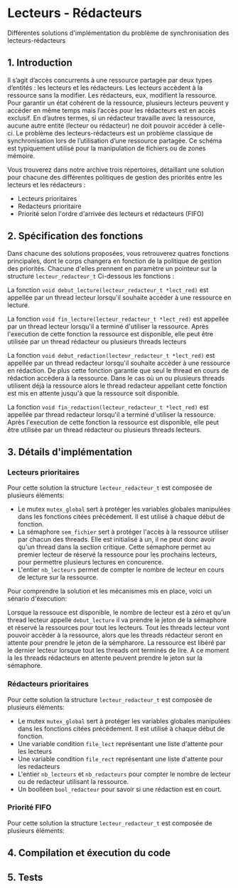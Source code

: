 # Lecteurs - Rédacteurs

Différentes solutions d'implémentation du problème de synchronisation des lecteurs-rédacteurs 

## 1. Introduction

Il s’agit d’accès concurrents à une ressource partagée par deux types d’entités : les lecteurs et
les rédacteurs. Les lecteurs accèdent à la ressource sans la modifier. Les rédacteurs, eux, modifient
la ressource. Pour garantir un état cohérent de la ressource, plusieurs lecteurs peuvent y accéder en
même temps mais l’accès pour les rédacteurs est en accès exclusif. En d’autres termes, si un rédacteur
travaille avec la ressource, aucune autre entité (lecteur ou rédacteur) ne doit pouvoir accéder à celle-ci.
Le problème des lecteurs-rédacteurs est un problème classique de synchronisation lors de l’utilisation
d’une ressource partagée. Ce schéma est typiquement utilisé pour la manipulation de fichiers ou de
zones mémoire.

Vous trouverez dans notre archive trois répertoires, détaillant une solution pour chacune des différentes politiques 
de gestion des priorités entre les lecteurs et les rédacteurs :
  - Lecteurs prioritaires 
  - Redacteurs prioritaire
  - Priorité selon l'ordre d'arrivée des lecteurs et rédacteurs (FIFO)

## 2. Spécification des fonctions

Dans chacune des solutions proposées, vous retrouverez quatres fonctions principales, dont le corps changera en fonction de 
la politique de gestion des priorités. Chacune d'elles prennent en paramètre un pointeur sur la structure `lecteur_redacteur_t`
Ci-dessous les fonctions :

La fonction `void debut_lecture(lecteur_redacteur_t *lect_red)` est appellée par un thread lecteur lorsqu'il souhaite accèder à
une ressource en lecture. 

La fonction `void fin_lecture(lecteur_redacteur_t *lect_red)` est appellée par un thread lecteur lorsqu'il a terminé d'utiliser la ressource.  Après l'execution de cette fonction la ressource est disponible, elle peut être utilisée par un thread rédacteur ou plusieurs threads lecteurs

La fonction `void debut_redaction(lecteur_redacteur_t *lect_red)` est appellée par un thread redacteur lorsqu'il souhaite accèder à une ressource en rédaction. De plus cette fonction garantie que seul le thread en cours de rédaction accèdera à la ressource. Dans le cas où un ou plusieurs threads utilisent déjà la ressource alors le thread redacteur appellant cette fonction est mis en attente jusqu'à que la ressource soit disponible.

La fonction `void fin_redaction(lecteur_redacteur_t *lect_red)` est appellée par thread redacteur lorsqu'il a terminé d'utiliser la ressource. Après l'execution de cette fonction la ressource est disponible, elle peut être utilisée par un thread rédacteur ou plusieurs threads lecteurs.

## 3. Détails d'implémentation 
  ### Lecteurs prioritaires
  
  Pour cette solution la structure `lecteur_redacteur_t` est composée de plusieurs éléments:
  
  - Le mutex `mutex_global` sert à protéger les variables globales manipulées dans les fonctions citées précédement. Il est utilisé à chaque début de fonction.
  - La sémaphore `sem_fichier`  sert à protéger l'accès à la ressource utiliser par chacun des threads. Elle est initialisé à un, il ne peut donc avoir qu'un thread dans la section critique. Cette sémaphore permet au premier lecteur de réservé la ressource pour les prochains lecteurs, pour permettre plusieurs lectures en concurence.
  - L'entier `nb_lecteurs` permet de compter le nombre de lecteur en cours de lecture sur la ressource.
  
Pour comprendre la solution et les mécanismes mis en place, voici un sénario d'éxecution:

Lorsque la ressouce est disponible, le nombre de lecteur est à zéro et qu'un thread lecteur appelle `debut_lecture` il va prendre le jeton de la sémaphore et réservé la ressources pour tout les lecteurs. Tout les threads lecteur vont pouvoir accèder à la ressource, alors que les threads rédacteur seront en attente pour prendre le jeton de la sémpharore. 
La ressource est libéré par le dernier lecteur lorsque tout les threads ont terminés de lire. A ce moment la les threads rédacteurs en attente peuvent prendre le jeton sur la sémaphore.


   ### Rédacteurs prioritaires
  
   Pour cette solution la structure `lecteur_redacteur_t` est composée de plusieurs éléments:
   
   - Le mutex `mutex_global` sert à protéger les variables globales manipulées dans les fonctions citées précédement. Il est utilisé à chaque début de fonction.
   - Une variable condition `file_lect` représentant une liste d'attente pour les lecteurs 
   - Une variable condition `file_rect` représentant une liste d'attente pour les redacteurs  
   - L'entier `nb_lecteurs` et `nb_redacteurs` pour compter le nombre de lecteur ou de redacteur utilisant la ressource.
   - Un boolléen `bool_redacteur` pour savoir si une rédaction est en court.
   
   ### Priorité FIFO
   
   Pour cette solution la structure `lecteur_redacteur_t` est composée de plusieurs éléments:
   
   
## 4. Compilation et éxecution du code 

## 5. Tests
  
  
